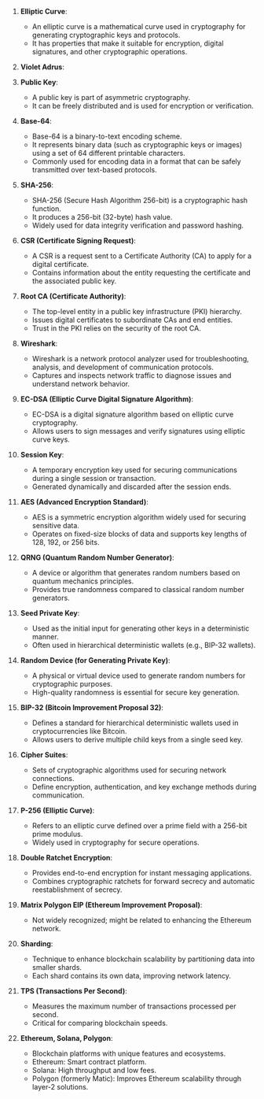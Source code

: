 


1. **Elliptic Curve**:
   - An elliptic curve is a mathematical curve used in cryptography for generating cryptographic keys and protocols.
   - It has properties that make it suitable for encryption, digital signatures, and other cryptographic operations.

2. **Violet Adrus**:
  

3. **Public Key**:
   - A public key is part of asymmetric cryptography.
   - It can be freely distributed and is used for encryption or verification.

4. **Base-64**:
   - Base-64 is a binary-to-text encoding scheme.
   - It represents binary data (such as cryptographic keys or images) using a set of 64 different printable characters.
   - Commonly used for encoding data in a format that can be safely transmitted over text-based protocols.

5. **SHA-256**:
   - SHA-256 (Secure Hash Algorithm 256-bit) is a cryptographic hash function.
   - It produces a 256-bit (32-byte) hash value.
   - Widely used for data integrity verification and password hashing.

6. **CSR (Certificate Signing Request)**:
   - A CSR is a request sent to a Certificate Authority (CA) to apply for a digital certificate.
   - Contains information about the entity requesting the certificate and the associated public key.

7. **Root CA (Certificate Authority)**:
   - The top-level entity in a public key infrastructure (PKI) hierarchy.
   - Issues digital certificates to subordinate CAs and end entities.
   - Trust in the PKI relies on the security of the root CA.

8. **Wireshark**:
   - Wireshark is a network protocol analyzer used for troubleshooting, analysis, and development of communication protocols.
   - Captures and inspects network traffic to diagnose issues and understand network behavior.

9. **EC-DSA (Elliptic Curve Digital Signature Algorithm)**:
   - EC-DSA is a digital signature algorithm based on elliptic curve cryptography.
   - Allows users to sign messages and verify signatures using elliptic curve keys.

10. **Session Key**:
    - A temporary encryption key used for securing communications during a single session or transaction.
    - Generated dynamically and discarded after the session ends.

11. **AES (Advanced Encryption Standard)**:
    - AES is a symmetric encryption algorithm widely used for securing sensitive data.
    - Operates on fixed-size blocks of data and supports key lengths of 128, 192, or 256 bits.

12. **QRNG (Quantum Random Number Generator)**:
    - A device or algorithm that generates random numbers based on quantum mechanics principles.
    - Provides true randomness compared to classical random number generators.

13. **Seed Private Key**:
    - Used as the initial input for generating other keys in a deterministic manner.
    - Often used in hierarchical deterministic wallets (e.g., BIP-32 wallets).

14. **Random Device (for Generating Private Key)**:
    - A physical or virtual device used to generate random numbers for cryptographic purposes.
    - High-quality randomness is essential for secure key generation.

15. **BIP-32 (Bitcoin Improvement Proposal 32)**:
    - Defines a standard for hierarchical deterministic wallets used in cryptocurrencies like Bitcoin.
    - Allows users to derive multiple child keys from a single seed key.

16. **Cipher Suites**:
    - Sets of cryptographic algorithms used for securing network connections.
    - Define encryption, authentication, and key exchange methods during communication.

17. **P-256 (Elliptic Curve)**:
    - Refers to an elliptic curve defined over a prime field with a 256-bit prime modulus.
    - Widely used in cryptography for secure operations.

18. **Double Ratchet Encryption**:
    - Provides end-to-end encryption for instant messaging applications.
    - Combines cryptographic ratchets for forward secrecy and automatic reestablishment of secrecy.

19. **Matrix Polygon EIP (Ethereum Improvement Proposal)**:
    - Not widely recognized; might be related to enhancing the Ethereum network.

20. **Sharding**:
    - Technique to enhance blockchain scalability by partitioning data into smaller shards.
    - Each shard contains its own data, improving network latency.

21. **TPS (Transactions Per Second)**:
    - Measures the maximum number of transactions processed per second.
    - Critical for comparing blockchain speeds.

22. **Ethereum, Solana, Polygon**:
    - Blockchain platforms with unique features and ecosystems.
    - Ethereum: Smart contract platform.
    - Solana: High throughput and low fees.
    - Polygon (formerly Matic): Improves Ethereum scalability through layer-2 solutions.
    
